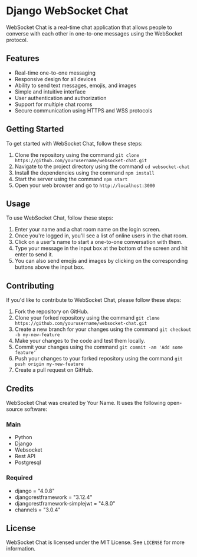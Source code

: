 # Django WebSocket Chat

WebSocket Chat is a real-time chat application that allows people to converse with each other in one-to-one messages using the WebSocket protocol.

## Features

- Real-time one-to-one messaging
- Responsive design for all devices
- Ability to send text messages, emojis, and images
- Simple and intuitive interface
- User authentication and authorization
- Support for multiple chat rooms
- Secure communication using HTTPS and WSS protocols

## Getting Started

To get started with WebSocket Chat, follow these steps:

1. Clone the repository using the command `git clone https://github.com/yourusername/websocket-chat.git`
2. Navigate to the project directory using the command `cd websocket-chat`
3. Install the dependencies using the command `npm install`
4. Start the server using the command `npm start`
5. Open your web browser and go to `http://localhost:3000`

## Usage

To use WebSocket Chat, follow these steps:

1. Enter your name and a chat room name on the login screen.
2. Once you're logged in, you'll see a list of online users in the chat room.
3. Click on a user's name to start a one-to-one conversation with them.
4. Type your message in the input box at the bottom of the screen and hit enter to send it.
5. You can also send emojis and images by clicking on the corresponding buttons above the input box.

## Contributing

If you'd like to contribute to WebSocket Chat, please follow these steps:

1. Fork the repository on GitHub.
2. Clone your forked repository using the command `git clone https://github.com/yourusername/websocket-chat.git`
3. Create a new branch for your changes using the command `git checkout -b my-new-feature`
4. Make your changes to the code and test them locally.
5. Commit your changes using the command `git commit -am 'Add some feature'`
6. Push your changes to your forked repository using the command `git push origin my-new-feature`
7. Create a pull request on GitHub.

## Credits

WebSocket Chat was created by Your Name. It uses the following open-source software:

### Main
- Python
- Django
- Websocket
- Rest API
- Postgresql

### Required
- django = "4.0.8"
- djangorestframework = "3.12.4"
- djangorestframework-simplejwt = "4.8.0"
- channels = "3.0.4"

## License

WebSocket Chat is licensed under the MIT License. See `LICENSE` for more information.
